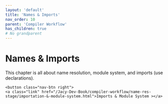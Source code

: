 ```yaml
---
layout: 'default'
title: 'Names & Imports'
nav_order: 10
parent: 'Compiler Workflow'
has_children: true
# No grandparent
---
```


# Names & Imports

This chapter is all about name resolution, module system, and imports (<span class="inline-code line-numbers highlight-jc hljs"><span class="hljs-keyword">use</span></span> declarations).
<div class="nav-btn-block">
    
    <button class="nav-btn right">
    <a class="link" href="/Jacy-Dev-Book/compiler-workflow/name-res-stage/importation-&-module-system.html">Imports & Module System ></a>
</button>

</div>
